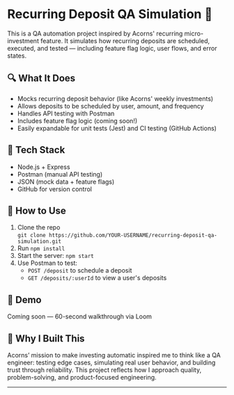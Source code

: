 # Recurring Deposit QA Simulation 💸

This is a QA automation project inspired by Acorns' recurring micro-investment feature. It simulates how recurring deposits are scheduled, executed, and tested — including feature flag logic, user flows, and error states.

## 🔍 What It Does

- Mocks recurring deposit behavior (like Acorns' weekly investments)
- Allows deposits to be scheduled by user, amount, and frequency
- Handles API testing with Postman
- Includes feature flag logic (coming soon!)
- Easily expandable for unit tests (Jest) and CI testing (GitHub Actions)

## 🧪 Tech Stack

- Node.js + Express
- Postman (manual API testing)
- JSON (mock data + feature flags)
- GitHub for version control

## 🚀 How to Use

1. Clone the repo  
   `git clone https://github.com/YOUR-USERNAME/recurring-deposit-qa-simulation.git`
2. Run `npm install`
3. Start the server: `npm start`
4. Use Postman to test:
   - `POST /deposit` to schedule a deposit
   - `GET /deposits/:userId` to view a user's deposits

## 🎥 Demo

Coming soon — 60-second walkthrough via Loom

## 🙋 Why I Built This

Acorns’ mission to make investing automatic inspired me to think like a QA engineer: testing edge cases, simulating real user behavior, and building trust through reliability. This project reflects how I approach quality, problem-solving, and product-focused engineering.

---
